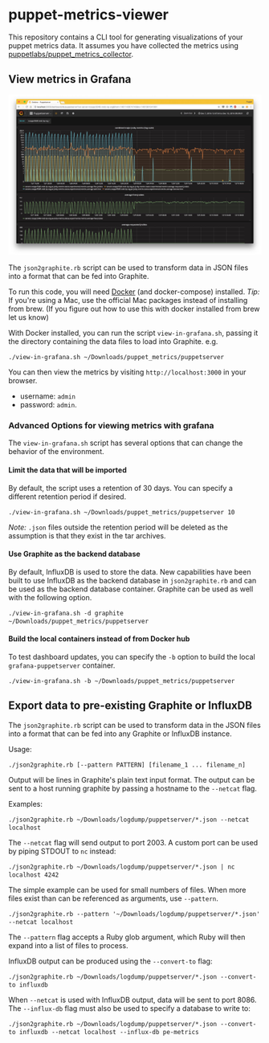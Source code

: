# puppet-metrics-viewer

This repository contains a CLI tool for generating visualizations of your puppet
metrics data.  It assumes you have collected the metrics using  [puppetlabs/puppet_metrics_collector](https://forge.puppet.com/puppetlabs/puppet_metrics_collector).

## View metrics in Grafana

![Screen shot](./images/grafana.jpg)

 The `json2graphite.rb` script can be used to transform data in JSON files into a format that can be fed into Graphite.

To run this code, you will need [Docker](https://www.docker.com/products/overview) (and docker-compose) installed.  _Tip:_ If you're using a Mac, use the official Mac packages instead of installing from brew.  (If you figure out how to use this with docker installed from brew let us know)

With Docker installed, you can run the script `view-in-grafana.sh`, passing it the directory containing the data files to load into Graphite. e.g.

```
./view-in-grafana.sh ~/Downloads/puppet_metrics/puppetserver
```

You can then view the metrics by visiting `http://localhost:3000` in your browser.
 - username: `admin`
 - password: `admin`.

### Advanced Options for viewing metrics with grafana
The `view-in-grafana.sh` script has several options that can change the behavior of the environment.

#### Limit the data that will be imported

By default, the script uses a retention of 30 days. You can specify a different retention period if desired.

```
./view-in-grafana.sh ~/Downloads/puppet_metrics/puppetserver 10
```

_Note:_ `.json` files outside the retention period will be deleted as the assumption is that they exist in the tar archives.

#### Use Graphite as the backend database
By default, InfluxDB is used to store the data. New capabilities have been built to use InfluxDB as the backend database in `json2graphite.rb` and can be used as the backend database container. Graphite can be used as well with the following option. 

```
./view-in-grafana.sh -d graphite  ~/Downloads/puppet_metrics/puppetserver
```

#### Build the local containers instead of from Docker hub
To test dashboard updates, you can specify the `-b` option to build the local `grafana-puppetserver` container.

```
./view-in-grafana.sh -b ~/Downloads/puppet_metrics/puppetserver

```

## Export data to pre-existing Graphite or InfluxDB

The `json2graphite.rb` script can be used to transform data in the JSON files into a format that can be fed into any Graphite or InfluxDB instance.

Usage:

```
./json2graphite.rb [--pattern PATTERN] [filename_1 ... filename_n]
```

Output will be lines in Graphite's plain text input format. The output can be sent to a host running graphite by passing a hostname to the `--netcat` flag.

Examples:

```
./json2graphite.rb ~/Downloads/logdump/puppetserver/*.json --netcat localhost
```

The `--netcat` flag will send output to port 2003. A custom port can be used by piping STDOUT to `nc` instead:

```
./json2graphite.rb ~/Downloads/logdump/puppetserver/*.json | nc localhost 4242
```

The simple example can be used for small numbers of files. When more files exist than can be referenced as arguments, use `--pattern`.

```
./json2graphite.rb --pattern '~/Downloads/logdump/puppetserver/*.json' --netcat localhost
```

The `--pattern` flag accepts a Ruby glob argument, which Ruby will then expand into a list of files to process.

InfluxDB output can be produced using the `--convert-to` flag:

```
./json2graphite.rb ~/Downloads/logdump/puppetserver/*.json --convert-to influxdb
```

When `--netcat` is used with InfluxDB output, data will be sent to port 8086. The `--influx-db` flag must also be used to specify a database to write to:

```
./json2graphite.rb ~/Downloads/logdump/puppetserver/*.json --convert-to influxdb --netcat localhost --influx-db pe-metrics
```
